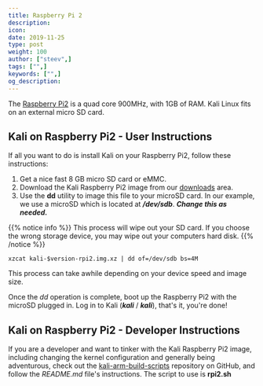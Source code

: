 ```yaml
---
title: Raspberry Pi 2
description:
icon:
date: 2019-11-25
type: post
weight: 100
author: ["steev",]
tags: ["",]
keywords: ["",]
og_description:
---
```


The [Raspberry Pi2](https://www.raspberrypi.org/products/raspberry-pi-2-model-b/) is a quad core 900MHz, with 1GB of RAM. Kali Linux fits on an external micro SD card.

## Kali on Raspberry Pi2 - User Instructions

If all you want to do is install Kali on your Raspberry Pi2, follow these instructions:

1. Get a nice fast 8 GB micro SD card or eMMC.
2. Download the Kali Raspberry Pi2 image from our [downloads](https://www.offensive-security.com/kali-linux-arm-images/) area.
3. Use the **dd** utility to image this file to your microSD card. In our example, we use a microSD which is located at **_/dev/sdb_**. **_Change this as needed._**

{{% notice info %}}
This process will wipe out your SD card. If you choose the wrong storage device, you may wipe out your computers hard disk.
{{% /notice %}}

```
xzcat kali-$version-rpi2.img.xz | dd of=/dev/sdb bs=4M
```

This process can take awhile depending on your device speed and image size.

Once the _dd_ operation is complete, boot up the Raspberry Pi2 with the microSD  plugged in. Log in to Kali (**_kali_** / **_kali_**), that's it, you're done!

## Kali on Raspberry Pi2 - Developer Instructions

If you are a developer and want to tinker with the Kali Raspberry Pi2 image, including changing the kernel configuration and generally being adventurous, check out the [kali-arm-build-scripts](https://gitlab.com/kalilinux/build-scripts/kali-arm) repository on GitHub, and follow the _README.md_ file's instructions.  The script to use is **rpi2.sh**
